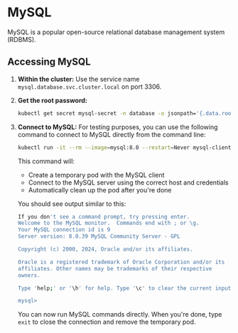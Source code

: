 # MySQL

MySQL is a popular open-source relational database management system (RDBMS).

## Accessing MySQL

1. **Within the cluster:**
   Use the service name `mysql.database.svc.cluster.local` on port 3306.

2. **Get the root password:**

   ```bash
   kubectl get secret mysql-secret -n database -o jsonpath='{.data.root-password}' | base64 --decode
   ```

3. **Connect to MySQL:**
   For testing purposes, you can use the following command to connect to MySQL
   directly from the command line:

   ```bash
   kubectl run -it --rm --image=mysql:8.0 --restart=Never mysql-client -- mysql -h mysql.database.svc.cluster.local -uroot -p$(kubectl get secret mysql-secret -n database -o jsonpath='{.data.root-password}' | base64 --decode)
   ```

   This command will:
   - Create a temporary pod with the MySQL client
   - Connect to the MySQL server using the correct host and credentials
   - Automatically clean up the pod after you're done

   You should see output similar to this:

   ```bash
   If you don't see a command prompt, try pressing enter.
   Welcome to the MySQL monitor.  Commands end with ; or \g.
   Your MySQL connection id is 9
   Server version: 8.0.39 MySQL Community Server - GPL

   Copyright (c) 2000, 2024, Oracle and/or its affiliates.

   Oracle is a registered trademark of Oracle Corporation and/or its
   affiliates. Other names may be trademarks of their respective
   owners.

   Type 'help;' or '\h' for help. Type '\c' to clear the current input statement.

   mysql>
   ```

   You can now run MySQL commands directly. When you're done, type `exit` to
   close the connection and remove the temporary pod.
